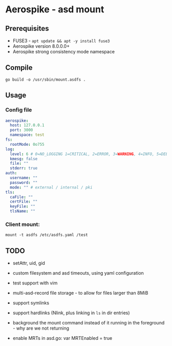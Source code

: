 # Aerospike - asd mount

## Prerequisites

* FUSE3 - `apt update && apt -y install fuse3`
* Aerospike version 8.0.0.0+
* Aerospike strong consistency mode namespace

## Compile

```
go build -o /usr/sbin/mount.asdfs .
```

## Usage

### Config file

```yaml
aerospike:
  host: 127.0.0.1
  port: 3000
  namespace: test
fs:
  rootMode: 0o755
log:
  level: 6 # 0=NO_LOGGING 1=CRITICAL, 2=ERROR, 3=WARNING, 4=INFO, 5=DEBUG, 6=DETAIL
  kmesg: false
  file: ""
  stderr: true
auth:
  username: ""
  password: ""
  mode: "" # external / internal / pki
tls:
  caFile: ""
  certFile: ""
  keyFile: ""
  tlsName: ""
```

### Client mount:
```
mount -t asdfs /etc/asdfs.yaml /test
```

## TODO

* setAttr, uid, gid
* custom filesystem and asd timeouts, using yaml configuration
* test support with vim

* multi-asd-record file storage - to allow for files larger than 8MiB
* support symlinks
* support hardlinks (Nlink, plus linking in `ls` in dir entries)
* background the mount command instead of it running in the foreground - why are we not returning
* enable MRTs in asd.go: var MRTEnabled = true
